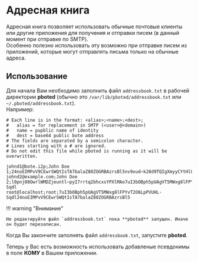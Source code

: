 # Адресная книга

Адресная книга позволяет использовать обычные почтовые клиенты или другие приложения для получения и отправки писем (в данный момент при отправке по SMTP).    
Особенно полезно использовать эту возможно при отправке писем из приложений, которые могут отправлять письма только на обычные адреса.

## Использование

Для начала Вам необходимо заполнить файл `addressbook.txt` в рабочей директории **pboted** (обычно это `/var/lib/pboted/addressbook.txt` или `~/.pboted/addressbook.txt`).   
Например:

```
# Each line is in the format: <alias>;<name>;<dest>;
#   alias = for replacement in SMTP (<user>@<domain>)
#   name = pupblic name of identity
#   dest = base64 public bote address
# The fields are separated by a semicolon character.
# Lines starting with a # are ignored.
# Do not edit this file while pboted is running as it will be overwritten.

johnd1@bote.i2p;John Doe 1;24noEIMPvV9CEwrSWQtIsTA7balaZ80ZOGRBAzrsBl5nv9xud~k28d9TQIgXmyyCYtHl8PJASAFDeefSc6EJ81
johnd2@example.com;John Doe 2;l0pnj08OwrlWMDZjeuntl~pyI7rrtq2bhcxsYPXlMAo7uI3bOBph5pUAgVT5MWxg8lFPYvT2O6LpPVUHL-Sqdl
root@localhost;root;7uI3bOBph5pUAgVT5MWxg8lFPYvT2O6LpPVUHL-Sqdl24noEIMPvV9CEwrSWQtIsTA7balaZ80ZOGRBAzrsBl5

```

!!! warning "Внимание"

    Не редактируйте файл `addressbook.txt` пока **pboted** запущен. Иначе он будет перезаписан.

Когда Вы закончите заполнять файл `addressbook.txt`, запустите **pboted**.   

Теперь у Вас есть возможность использовать добавленые псевдонимы в поле **КОМУ** в Вашем приложении. 
